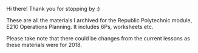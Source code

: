 Hi there! Thank you for stopping by :)

These are all the materials I archived for the Republic Polytechnic module, E210 Operations Planning. It includes 6Ps, worksheets etc.

Please take note that there could be changes from the current lessons as these materials were for 2018.
